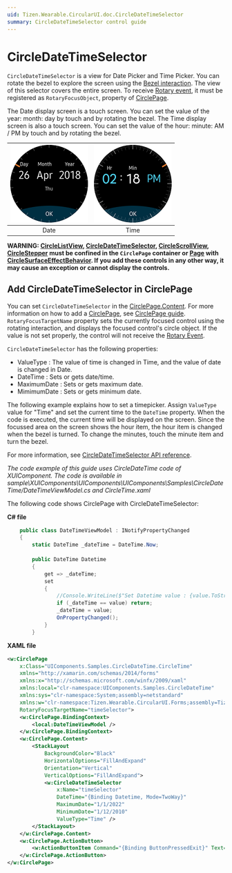 ```yaml
---
uid: Tizen.Wearable.CircularUI.doc.CircleDateTimeSelector
summary: CircleDateTimeSelector control guide
---
```


# CircleDateTimeSelector

`CircleDateTimeSelector` is a view for Date Picker and Time Picker.
You can rotate the bezel to explore the screen using the [Bezel interaction](https://developer.tizen.org/design/wearable/interaction/bezel-interactions).
The view of this selector covers the entire screen.
To receive [Rotary event](https://developer.tizen.org/development/training/native-application/understanding-tizen-programming/event-handling#rotary), it must be registered as `RotaryFocusObject`, property of [CirclePage](xref:Tizen.Wearable.CircularUI.doc.CirclePage).

The Date display screen is a touch screen. You can set the value of the year: month: day by touch and by rotating the bezel.
The Time display screen is also a touch screen. You can set the value of the hour: minute: AM / PM by touch and by rotating the bezel.

 |![Date](data/CircleDateTimeSelector_DatePicker.png) | ![Time](data/CircleDateTimeSelector_TimePicker.png)|
 |:--------------------------------------------------:|:--------------------------------------------------:|
 |                      Date                          |                           Time                     |

**WARNING: [CircleListView](xref:Tizen.Wearable.CircularUI.doc.CircleListView), [CircleDateTimeSelector](xref:Tizen.Wearable.CircularUI.doc.CircleDateTimeSelector), [CircleScrollView](xref:Tizen.Wearable.CircularUI.doc.CircleScrollView), [CircleStepper](xref:Tizen.Wearable.CircularUI.doc.CircleStepper) must be confined in the `CirclePage` container or [Page](https://developer.xamarin.com/api/type/Xamarin.Forms.Page/) with [CircleSurfaceEffectBehavior](xref:Tizen.Wearable.CircularUI.doc.CircleSurfaceEffectBehavior). If you add these controls in any other way,  it may cause an exception or cannot display the controls.**

## Add CircleDateTimeSelector in CirclePage

You can set `CircleDateTimeSelector` in the [CirclePage.Content](xref:Tizen.Wearable.CircularUI.doc.CirclePage). For more information on how to add a [CirclePage](xref:Tizen.Wearable.CircularUI.doc.CirclePage), see [CirclePage guide](https://samsung.github.io/Tizen.CircularUI/guide/CirclePage.html#create-circlepage).
`RotaryFocusTargetName` property sets the currently focused control using the rotating interaction, and displays the focused control's circle object.
If the value is not set properly, the control will not receive the [Rotary Event](https://developer.tizen.org/development/training/native-application/understanding-tizen-programming/event-handling#rotary).

`CircleDateTimeSelector` has the following properties:

- ValueType : The value of time is changed in Time, and the value of date is changed in Date.
- DateTime : Sets or gets date/time.
- MaximumDate : Sets or gets maximum date.
- MimimumDate : Sets or gets minimum date.

The following example explains how to set a timepicker. Assign `ValueType` value for "Time" and set the current time to the `DateTime` property.
When the code is executed, the current time will be displayed on the screen. Since the focussed area on the screen shows the hour item, the hour item is changed when the bezel is turned. To change the minutes, touch the minute item and turn the bezel.

For more information, see [CircleDateTimeSelector API reference](https://samsung.github.io/Tizen.CircularUI/api/Tizen.Wearable.CircularUI.Forms.CircleDateTimeSelector.html).

_The code example of this guide uses CircleDateTime code of XUIComponent. The code is available in sample\XUIComponents\UIComponents\UIComponents\Samples\CircleDateTime/DateTimeViewModel.cs and CircleTime.xaml_

The following code shows CirclePage with CircleDateTimeSelector:

**C# file**

```cs
    public class DateTimeViewModel : INotifyPropertyChanged
    {
        static DateTime _dateTime = DateTime.Now;

        public DateTime Datetime
        {
            get => _dateTime;
            set
            {
                //Console.WriteLine($"Set Datetime value : {value.ToString()}");
                if (_dateTime == value) return;
                _dateTime = value;
                OnPropertyChanged();
            }
        }

```

**XAML file**

```xml
<w:CirclePage
    x:Class="UIComponents.Samples.CircleDateTime.CircleTime"
    xmlns="http://xamarin.com/schemas/2014/forms"
    xmlns:x="http://schemas.microsoft.com/winfx/2009/xaml"
    xmlns:local="clr-namespace:UIComponents.Samples.CircleDateTime"
    xmlns:sys="clr-namespace:System;assembly=netstandard"
    xmlns:w="clr-namespace:Tizen.Wearable.CircularUI.Forms;assembly=Tizen.Wearable.CircularUI.Forms"
    RotaryFocusTargetName="timeSelector">
    <w:CirclePage.BindingContext>
        <local:DateTimeViewModel />
    </w:CirclePage.BindingContext>
    <w:CirclePage.Content>
        <StackLayout
            BackgroundColor="Black"
            HorizontalOptions="FillAndExpand"
            Orientation="Vertical"
            VerticalOptions="FillAndExpand">
            <w:CircleDateTimeSelector
                x:Name="timeSelector"
                DateTime="{Binding Datetime, Mode=TwoWay}"
                MaximumDate="1/1/2022"
                MinimumDate="1/12/2010"
                ValueType="Time" />
        </StackLayout>
    </w:CirclePage.Content>
    <w:CirclePage.ActionButton>
        <w:ActionButtonItem Command="{Binding ButtonPressedExit}" Text="OK" />
    </w:CirclePage.ActionButton>
</w:CirclePage>

```